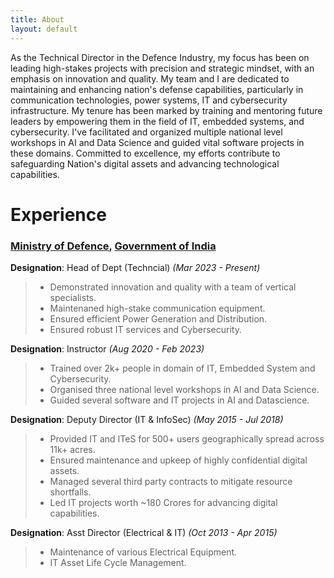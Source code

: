 ```yaml
---
title: About
layout: default
---
```


As the Technical Director in the Defence Industry, my focus has been on leading high-stakes projects with precision and strategic mindset, with an emphasis on innovation and quality. My team and I are dedicated to maintaining and enhancing nation's defense capabilities, particularly in communication technologies, power systems, IT and cybersecurity infrastructure. My tenure has been marked by training and mentoring future leaders by empowering them in the field of IT, embedded systems, and cybersecurity. I've facilitated and organized multiple national level workshops in AI and Data Science and guided vital software projects in these domains. Committed to excellence, my efforts contribute to safeguarding Nation's digital assets and advancing technological capabilities.
# Experience

### [Ministry of Defence](https://mod.gov.in), [Government of India](https://www.india.gov.in) 

**Designation**: Head of Dept (Techncial) *(Mar 2023 - Present)*
	
>   - Demonstrated innovation and quality with a team of vertical specialists.
>   - Maintenaned high-stake communication equipment. 
>   - Ensured efficient Power Generation and Distribution. 
>   - Ensured robust IT services and Cybersecurity.

**Designation**: Instructor *(Aug 2020 - Feb 2023)*
> - Trained over 2k+ people in domain of IT, Embedded System and Cybersecurity.
> - Organised three national level workshops in AI and Data Science.
> - Guided several software and IT projects in AI and Datascience.


**Designation**: Deputy Director (IT & InfoSec) *(May 2015 - Jul 2018)*

> - Provided IT and ITeS for 500+ users geographically spread across 11k+ acres.
> - Ensured maintenance and upkeep of highly confidential digital assets.
> - Managed several third party contracts to mitigate resource shortfalls.
> - Led IT projects worth ~180 Crores for advancing digital capabilities.

**Designation**: Asst Director (Electrical & IT) *(Oct 2013 - Apr 2015)*

> - Maintenance of various Electrical Equipment.
> - IT Asset Life Cycle Management.
